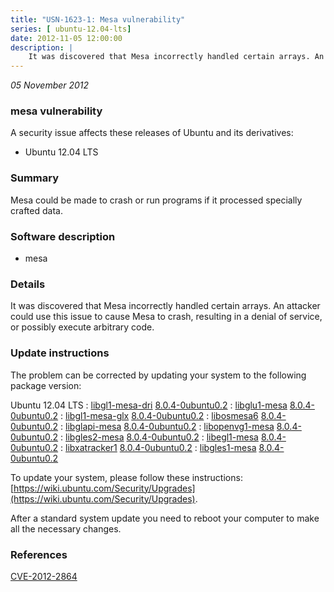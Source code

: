 ```yaml
---
title: "USN-1623-1: Mesa vulnerability"
series: [ ubuntu-12.04-lts]
date: 2012-11-05 12:00:00
description: |
    It was discovered that Mesa incorrectly handled certain arrays. An attacker could use this issue to cause Mesa to crash, resulting in a denial of service, or possibly execute arbitrary code. 
--- 
```

 
 

*05 November 2012*

### mesa vulnerability

A security issue affects these releases of Ubuntu and its derivatives:

* Ubuntu 12.04 LTS

### Summary

Mesa could be made to crash or run programs if it processed specially crafted data.

### Software description

* mesa 

### Details

It was discovered that Mesa incorrectly handled certain arrays. An attacker could use this issue to cause Mesa to crash, resulting in a denial of service, or possibly execute arbitrary code. 

### Update instructions

The problem can be corrected by updating your system to the following package version:

Ubuntu 12.04 LTS
 : [libgl1-mesa-dri](https://launchpad.net/ubuntu/+source/mesa) <span> [8.0.4-0ubuntu0.2](https://launchpad.net/ubuntu/+source/mesa/8.0.4-0ubuntu0.2) </span> 
 : [libglu1-mesa](https://launchpad.net/ubuntu/+source/mesa) <span> [8.0.4-0ubuntu0.2](https://launchpad.net/ubuntu/+source/mesa/8.0.4-0ubuntu0.2) </span> 
 : [libgl1-mesa-glx](https://launchpad.net/ubuntu/+source/mesa) <span> [8.0.4-0ubuntu0.2](https://launchpad.net/ubuntu/+source/mesa/8.0.4-0ubuntu0.2) </span> 
 : [libosmesa6](https://launchpad.net/ubuntu/+source/mesa) <span> [8.0.4-0ubuntu0.2](https://launchpad.net/ubuntu/+source/mesa/8.0.4-0ubuntu0.2) </span> 
 : [libglapi-mesa](https://launchpad.net/ubuntu/+source/mesa) <span> [8.0.4-0ubuntu0.2](https://launchpad.net/ubuntu/+source/mesa/8.0.4-0ubuntu0.2) </span> 
 : [libopenvg1-mesa](https://launchpad.net/ubuntu/+source/mesa) <span> [8.0.4-0ubuntu0.2](https://launchpad.net/ubuntu/+source/mesa/8.0.4-0ubuntu0.2) </span> 
 : [libgles2-mesa](https://launchpad.net/ubuntu/+source/mesa) <span> [8.0.4-0ubuntu0.2](https://launchpad.net/ubuntu/+source/mesa/8.0.4-0ubuntu0.2) </span> 
 : [libegl1-mesa](https://launchpad.net/ubuntu/+source/mesa) <span> [8.0.4-0ubuntu0.2](https://launchpad.net/ubuntu/+source/mesa/8.0.4-0ubuntu0.2) </span> 
 : [libxatracker1](https://launchpad.net/ubuntu/+source/mesa) <span> [8.0.4-0ubuntu0.2](https://launchpad.net/ubuntu/+source/mesa/8.0.4-0ubuntu0.2) </span> 
 : [libgles1-mesa](https://launchpad.net/ubuntu/+source/mesa) <span> [8.0.4-0ubuntu0.2](https://launchpad.net/ubuntu/+source/mesa/8.0.4-0ubuntu0.2) </span> 

To update your system, please follow these instructions: [https://wiki.ubuntu.com/Security/Upgrades](https://wiki.ubuntu.com/Security/Upgrades).

After a standard system update you need to reboot your computer to make all the necessary changes. 

### References

 
 [CVE-2012-2864](http://people.ubuntu.com/~ubuntu-security/cve/CVE-2012-2864)
 


